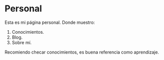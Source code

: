 # Personal

Esta es mi página personal. Donde muestro:

1. Conocimientos.
2. Blog.
3. Sobre mí.

Recomiendo checar conocimientos, es buena referencia como aprendizaje.
